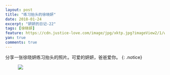 ```yaml
---
layout: post
title: "练习抬头的徐晓妍"
date: 2018-01-24
excerpt: "妍妍的日记-22"
tags: [徐晓妍]
feature: https://cdn.justice-love.com/image/jpg/xktp.jpg?imageView2/1/w/1200/h/500
yan: true
comments: true
---
```

分享一张徐晓妍练习抬头的照片。可爱的妍妍，爸爸爱你。
{: .notice}
<figure>
    <a href="{{ site.staticUrl }}/yanyan/image/yantaitou.jpg"><img src="{{ site.staticUrl }}/yanyan/image/yantaitou.jpg" /></a>
</figure>
